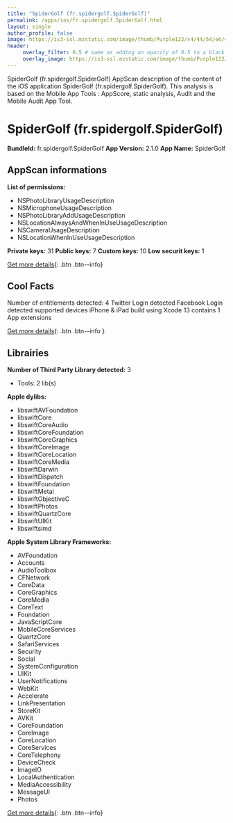 ```yaml
---
title: "SpiderGolf (fr.spidergolf.SpiderGolf)"
permalink: /apps/ios/fr.spidergolf.SpiderGolf.html
layout: single
author_profile: false
image: https://is3-ssl.mzstatic.com/image/thumb/Purple122/v4/44/54/e6/4454e6a6-3cb5-ade9-db90-d2c3c83992c3/AppIcon-0-0-1x_U007emarketing-0-0-0-10-0-0-sRGB-0-0-0-GLES2_U002c0-512MB-85-220-0-0.png/512x512bb.jpg
header: 
     overlay_filter: 0.5 # same as adding an opacity of 0.5 to a black background
     overlay_image: https://is3-ssl.mzstatic.com/image/thumb/Purple122/v4/44/54/e6/4454e6a6-3cb5-ade9-db90-d2c3c83992c3/AppIcon-0-0-1x_U007emarketing-0-0-0-10-0-0-sRGB-0-0-0-GLES2_U002c0-512MB-85-220-0-0.png/512x512bb.jpg
---
```

SpiderGolf (fr.spidergolf.SpiderGolf) AppScan description of the content of the iOS application SpiderGolf (fr.spidergolf.SpiderGolf). This analysis is based on the Mobile App Tools : AppScore, static analysis, Audit and the Mobile Audit App Tool.

# SpiderGolf (fr.spidergolf.SpiderGolf)

**BundleId:** fr.spidergolf.SpiderGolf
**App Version:** 2.1.0
**App Name:** SpiderGolf


## AppScan informations 

**List of permissions:** 
- NSPhotoLibraryUsageDescription
- NSMicrophoneUsageDescription
- NSPhotoLibraryAddUsageDescription
- NSLocationAlwaysAndWhenInUseUsageDescription
- NSCameraUsageDescription
- NSLocationWhenInUseUsageDescription
  
  
**Private keys:** 31
**Public keys:** 7
**Custom keys:** 10
**Low securit keys:** 1
  
[Get more details](/pricing.html){: .btn .btn--info}

## Cool Facts

Number of entitlements detected: 4
Twitter Login detected
Facebook Login detected
supported devices iPhone & iPad
build using Xcode 13
contains 1 App extensions
  
[Get more details](/pricing.html){: .btn .btn--info }

## Librairies 
**Number of Third Party Library detected:** 3
- Tools: 2 lib(s)


**Apple dylibs:**
- libswiftAVFoundation
- libswiftCore
- libswiftCoreAudio
- libswiftCoreFoundation
- libswiftCoreGraphics
- libswiftCoreImage
- libswiftCoreLocation
- libswiftCoreMedia
- libswiftDarwin
- libswiftDispatch
- libswiftFoundation
- libswiftMetal
- libswiftObjectiveC
- libswiftPhotos
- libswiftQuartzCore
- libswiftUIKit
- libswiftsimd


**Apple System Library Frameworks:**
- AVFoundation
- Accounts
- AudioToolbox
- CFNetwork
- CoreData
- CoreGraphics
- CoreMedia
- CoreText
- Foundation
- JavaScriptCore
- MobileCoreServices
- QuartzCore
- SafariServices
- Security
- Social
- SystemConfiguration
- UIKit
- UserNotifications
- WebKit
- Accelerate
- LinkPresentation
- StoreKit
- AVKit
- CoreFoundation
- CoreImage
- CoreLocation
- CoreServices
- CoreTelephony
- DeviceCheck
- ImageIO
- LocalAuthentication
- MediaAccessibility
- MessageUI
- Photos


  
[Get more details](/pricing.html){: .btn .btn--info}

